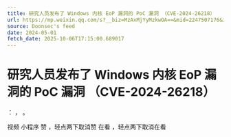 ```yaml
---
title: 研究人员发布了 Windows 内核 EoP 漏洞的 PoC 漏洞 （CVE-2024-26218）
url: https://mp.weixin.qq.com/s?__biz=MzAxMjYyMzkwOA==&mid=2247507176&idx=1&sn=82a4ecfa728880cbcbbe5e1caf3e0814
source: Doonsec's feed
date: 2024-05-01
fetch_date: 2025-10-06T17:15:00.689017
---
```


# 研究人员发布了 Windows 内核 EoP 漏洞的 PoC 漏洞 （CVE-2024-26218）

：
，
。

视频
小程序
赞
，轻点两下取消赞
在看
，轻点两下取消在看